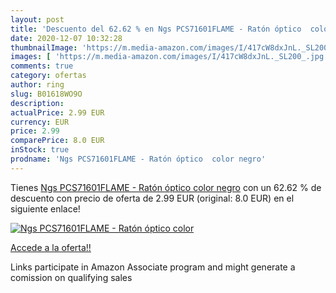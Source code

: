 ```yaml
---
layout: post
title: 'Descuento del 62.62 % en Ngs PCS71601FLAME - Ratón óptico  color '
date: 2020-12-07 10:32:28
thumbnailImage: 'https://m.media-amazon.com/images/I/417cW8dxJnL._SL200_.jpg'
images: [ 'https://m.media-amazon.com/images/I/417cW8dxJnL._SL200_.jpg' ]
comments: true
category: ofertas
author: ring
slug: B01618WO9O
description:
actualPrice: 2.99 EUR
currency: EUR
price: 2.99
comparePrice: 8.0 EUR
inStock: true
prodname: 'Ngs PCS71601FLAME - Ratón óptico  color negro'
---
```


Tienes [Ngs PCS71601FLAME - Ratón óptico  color negro](https://www.amazon.es/dp/B01618WO9O/?tag=tolees-21) con un 62.62 % de descuento con precio de oferta de 2.99 EUR (original: 8.0 EUR) en el siguiente enlace!

[![Ngs PCS71601FLAME - Ratón óptico  color ](https://m.media-amazon.com/images/I/417cW8dxJnL._SL200_.jpg)](https://www.amazon.es/dp/B01618WO9O/?tag=tolees-21)

[Accede a la oferta!!](https://www.amazon.es/dp/B01618WO9O/?tag=tolees-21)

Links participate in Amazon Associate program and might generate a comission on qualifying sales



